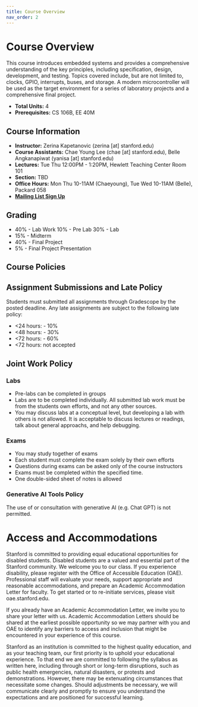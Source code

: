 ```yaml
---
title: Course Overview
nav_order: 2
---
```



# Course Overview
This course introduces embedded systems and provides a comprehensive understanding of the key principles, including specification, design, development, and testing. Topics covered include, but are not limited to, clocks, GPIO, interrupts, buses, and storage. A modern microcontroller will be used as the target environment for a series of laboratory projects and a comprehensive final project. 

* **Total Units:** 4
* **Prerequisites:** CS 106B, EE 40M

## Course Information

* **Instructor:** Zerina Kapetanovic (zerina [at] stanford.edu)
* **Course Assistants:** Chae Young Lee (chae [at] stanford.edu), Belle Angkanapiwat (yanisa [at] stanford.edu)
* **Lectures:** Tue Thu 12:00PM - 1:20PM, Hewlett Teaching Center Room 101
* **Section:** TBD
* **Office Hours:** Mon Thu 10-11AM (Chaeyoung), Tue Wed 10-11AM (Belle), Packard 058
* [**Mailing List Sign Up**](https://mailman.stanford.edu/mailman/listinfo/ee186_fall2025)


## Grading
* 40% - Lab Work
   10% - Pre Lab
   30% - Lab
* 15% - Midterm
* 40% - Final Project
* 5% - Final Project Presentation 

## Course Policies 

## Assignment Submissions and Late Policy
Students must submitted all assignments through Gradescope by the posted deadline. Any late assignments are subject to the following late policy:
   * <24 hours: - 10%
   * <48 hours: - 30%
   * <72 hours: - 60%
   * <72 hours: not accepted

## Joint Work Policy
### Labs
* Pre-labs can be completed in groups
* Labs are to be completed individually. All submitted lab work must be from the students own efforts, and not any other sources.
* You may discuss labs at a conceptual level, but developing a lab with others is not allowed. It is acceptable to discuss lectures or readings, talk about general approachs, and help debugging. 

### Exams
* You may study together of exams
* Each student must complete the exam solely by their own efforts
* Questions during exams can be asked only of the course instructors
* Exams must be completed within the specified time. 
* One double-sided sheet of notes is allowed

### Generative AI Tools Policy
The use of or consultation with generative AI (e.g. Chat GPT) is not permitted. 

# Access and Accommodations
Stanford is committed to providing equal educational opportunities for disabled students. Disabled students are a valued and essential part of the Stanford community. We welcome you to our class. If you experience disability, please register with the Office of Accessible Education (OAE). Professional staff will evaluate your needs, support appropriate and reasonable accommodations, and prepare an Academic Accommodation Letter for faculty. To get started or to re-initiate services, please visit oae.stanford.edu.

If you already have an Academic Accommodation Letter, we invite you to share your letter with us. Academic Accommodation Letters should be shared at the earliest possible opportunity so we may partner with you and OAE to identify any barriers to access and inclusion that might be encountered in your experience of this course.

Stanford as an institution is committed to the highest quality education, and as your teaching team, our first priority is to uphold your educational experience. To that end we are committed to following the syllabus as written here, including through short or long-term disruptions, such as public health emergencies, natural disasters, or protests and demonstrations. However, there may be extenuating circumstances that necessitate some changes. Should adjustments be necessary, we will communicate clearly and promptly to ensure you understand the expectations and are positioned for successful learning.

